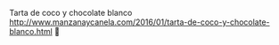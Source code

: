 Tarta de coco y chocolate blanco	http://www.manzanaycanela.com/2016/01/tarta-de-coco-y-chocolate-blanco.html	
਍